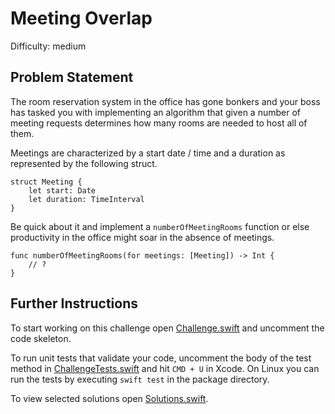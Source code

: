 Meeting Overlap
===============

Difficulty: medium

Problem Statement
-----------------

The room reservation system in the office has gone bonkers and your boss has
tasked you with implementing an algorithm that given a number of meeting
requests determines how many rooms are needed to host all of them.

Meetings are characterized by a start date / time and a duration as represented
by the following struct.

``` {.swift}
struct Meeting {
    let start: Date
    let duration: TimeInterval
}
```

Be quick about it and implement a `numberOfMeetingRooms` function or else
productivity in the office might soar in the absence of meetings.

``` {.swift}
func numberOfMeetingRooms(for meetings: [Meeting]) -> Int {
    // ?
}
```

Further Instructions
--------------------

To start working on this challenge open [Challenge.swift] and uncomment the code
skeleton.

To run unit tests that validate your code, uncomment the body of the test method
in [ChallengeTests.swift] and hit `CMD + U` in Xcode. On Linux you can run the
tests by executing `swift test` in the package directory.

To view selected solutions open [Solutions.swift].

  [Challenge.swift]: Sources/MeetingOverlap/Challenge.swift
  [ChallengeTests.swift]: Tests/MeetingOverlapTests/ChallengeTests.swift
  [Solutions.swift]: Sources/MeetingOverlap/Solutions.swift
